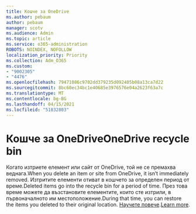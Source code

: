 ```yaml
---
title: Кошче за OneDrive
ms.author: pebaum
author: pebaum
manager: scotv
ms.audience: Admin
ms.topic: article
ms.service: o365-administration
ROBOTS: NOINDEX, NOFOLLOW
localization_priority: Priority
ms.collection: Adm_O365
ms.custom:
- "9002305"
- "4476"
ms.openlocfilehash: 79471086c9702dd379235d092405b08a13ca7d22
ms.sourcegitcommit: 8bc60ec34bc1e40685e3976576e04a2623f63a7c
ms.translationtype: MT
ms.contentlocale: bg-BG
ms.lasthandoff: 04/15/2021
ms.locfileid: "51832803"
---
```

# <a name="onedrive-recycle-bin"></a><span data-ttu-id="cd487-102">Кошче за OneDrive</span><span class="sxs-lookup"><span data-stu-id="cd487-102">OneDrive recycle bin</span></span>

<span data-ttu-id="cd487-103">Когато изтриете елемент или сайт от OneDrive, той не се премахва веднага.</span><span class="sxs-lookup"><span data-stu-id="cd487-103">When you delete an item or site from OneDrive, it isn’t immediately removed.</span></span> <span data-ttu-id="cd487-104">Изтритите елементи отиват в кошчето за определен период от време.</span><span class="sxs-lookup"><span data-stu-id="cd487-104">Deleted items go into the recycle bin for a period of time.</span></span> <span data-ttu-id="cd487-105">През това време можете да възстановите елементите, които сте изтрили, в първоначалното им местоположение.</span><span class="sxs-lookup"><span data-stu-id="cd487-105">During that time, you can restore the items you deleted to their original location.</span></span> <span data-ttu-id="cd487-106">[Научете повече](https://support.office.com/article/restore-deleted-files-or-folders-in-onedrive-949ada80-0026-4db3-a953-c99083e6a84f?ui=en-US&rs=en-US&ad=US).</span><span class="sxs-lookup"><span data-stu-id="cd487-106">[Learn more](https://support.office.com/article/restore-deleted-files-or-folders-in-onedrive-949ada80-0026-4db3-a953-c99083e6a84f?ui=en-US&rs=en-US&ad=US).</span></span>
